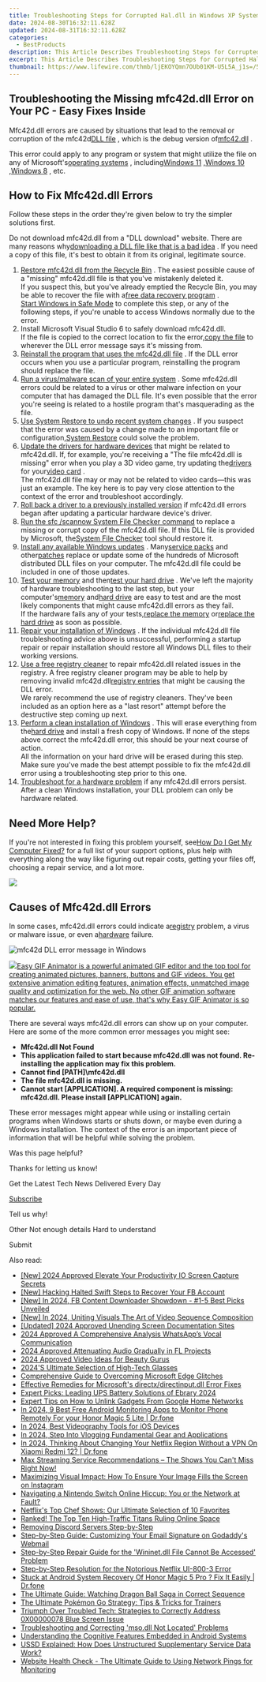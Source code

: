 ```yaml
---
title: Troubleshooting Steps for Corrupted Hal.dll in Windows XP Systems
date: 2024-08-30T16:32:11.628Z
updated: 2024-08-31T16:32:11.628Z
categories:
  - BestProducts
description: This Article Describes Troubleshooting Steps for Corrupted Hal.dll in Windows XP Systems
excerpt: This Article Describes Troubleshooting Steps for Corrupted Hal.dll in Windows XP Systems
thumbnail: https://www.lifewire.com/thmb/ljEKOYQmn7OUb01KM-U5L5A_j1s=/540x405/filters:no_upscale():max_bytes(150000):strip_icc():format(webp)/hal-dll-missing-corrupt-xp-57fd205d3df78c690f815007.PNG
---
```


## Troubleshooting the Missing mfc42d.dll Error on Your PC - Easy Fixes Inside
 Mfc42d.dll errors are caused by situations that lead to the removal or corruption of the mfc42d[DLL file](https://www.lifewire.com/what-is-a-dll-file-2625852) , which is the debug version of[mfc42.dll](https://www.lifewire.com/how-to-fix-mfc42-dll-not-found-or-missing-errors-2623635) .  
  
 This error could apply to any program or system that might utilize the file on any of Microsoft's[operating systems](https://www.lifewire.com/operating-systems-2625912) , including[Windows 11](https://www.lifewire.com/windows-11-5188930) ,[Windows 10](https://www.lifewire.com/windows-10-2626217) ,[Windows 8](https://www.lifewire.com/windows-8-2626235) , etc.

## How to Fix Mfc42d.dll Errors

 Follow these steps in the order they're given below to try the simpler solutions first.

 Do not download mfc42d.dll from a "DLL download" website. There are many reasons why[downloading a DLL file like that is a bad idea](https://www.lifewire.com/important-reasons-not-to-download-dll-files-2624455) . If you need a copy of this file, it's best to obtain it from its original, legitimate source.

1. [Restore mfc42d.dll from the Recycle Bin](https://www.lifewire.com/how-to-restore-deleted-files-from-the-recycle-bin-2624515) . The easiest possible cause of a "missing" mfc42d.dll file is that you've mistakenly deleted it.  
 If you suspect this, but you've already emptied the Recycle Bin, you may be able to recover the file with a[free data recovery program](https://www.lifewire.com/free-data-recovery-software-tools-2622893) .  
[Start Windows in Safe Mode](https://www.lifewire.com/how-do-i-start-windows-in-safe-mode-2624480) to complete this step, or any of the following steps, if you're unable to access Windows normally due to the error.
2. Install Microsoft Visual Studio 6 to safely download mfc42d.dll.  
 If the file is copied to the correct location to fix the error,[copy the file](https://www.lifewire.com/how-do-i-copy-a-file-in-windows-2619210) to wherever the DLL error message says it's missing from.
3. [Reinstall the program that uses the mfc42d.dll file](https://www.lifewire.com/what-is-the-proper-way-to-reinstall-a-software-program-2624478) . If the DLL error occurs when you use a particular program, reinstalling the program should replace the file.
4. [Run a virus/malware scan of your entire system](https://www.lifewire.com/properly-scan-your-computer-for-viruses-and-other-malware-2624526) . Some mfc42d.dll errors could be related to a virus or other malware infection on your computer that has damaged the DLL file. It's even possible that the error you're seeing is related to a hostile program that's masquerading as the file.
5. [Use System Restore to undo recent system changes](https://www.lifewire.com/how-to-use-system-restore-in-windows-2626131) . If you suspect that the error was caused by a change made to an important file or configuration,[System Restore](https://www.lifewire.com/what-is-system-restore-2626022) could solve the problem.
6. [Update the drivers for hardware devices](https://www.lifewire.com/how-to-update-drivers-in-windows-2619214) that might be related to mfc42d.dll. If, for example, you're receiving a "The file mfc42d.dll is missing" error when you play a 3D video game, try updating the[drivers](https://www.lifewire.com/what-is-a-device-driver-2625796) for your[video card](https://www.lifewire.com/what-is-a-video-card-2618161) .  
 The mfc42d.dll file may or may not be related to video cards—this was just an example. The key here is to pay very close attention to the context of the error and troubleshoot accordingly.
7. [Roll back a driver to a previously installed version](https://www.lifewire.com/how-to-roll-back-a-driver-in-windows-2619217) if mfc42d.dll errors began after updating a particular hardware device's driver.
8. [Run the sfc /scannow System File Checker command](https://www.lifewire.com/how-to-use-sfc-scannow-to-repair-windows-system-files-2626161) to replace a missing or corrupt copy of the mfc42d.dll file. If this DLL file is provided by Microsoft, the[System File Checker](https://www.lifewire.com/sfc-command-system-file-checker-2626020) tool should restore it.
9. [Install any available Windows updates](https://www.lifewire.com/how-to-check-for-install-windows-updates-2624596) . Many[service packs](https://www.lifewire.com/what-is-a-service-pack-2626010) and other[patches](https://www.lifewire.com/what-is-a-patch-2625960) replace or update some of the hundreds of Microsoft distributed DLL files on your computer. The mfc42d.dll file could be included in one of those updates.
10. [Test your memory](https://www.lifewire.com/free-memory-test-programs-2626178) and then[test your hard drive](https://www.lifewire.com/free-hard-drive-testing-programs-2626183) . We've left the majority of hardware troubleshooting to the last step, but your computer's[memory](https://www.lifewire.com/what-is-random-access-memory-ram-2618159) and[hard drive](https://www.lifewire.com/what-is-a-hard-disk-drive-2618152) are easy to test and are the most likely components that might cause mfc42d.dll errors as they fail.  
 If the hardware fails any of your tests,[replace the memory](https://www.lifewire.com/how-to-replace-the-memory-ram-in-a-computer-2626201) or[replace the hard drive](https://www.lifewire.com/how-to-replace-a-hard-drive-2626200) as soon as possible.
11. [Repair your installation of Windows](https://www.lifewire.com/how-do-i-automatically-repair-windows-problems-2624907) . If the individual mfc42d.dll file troubleshooting advice above is unsuccessful, performing a startup repair or repair installation should restore all Windows DLL files to their working versions.
12. [Use a free registry cleaner](https://www.lifewire.com/free-registry-cleaners-2626176) to repair mfc42d.dll related issues in the registry. A free registry cleaner program may be able to help by removing invalid mfc42d.dll[registry entries](https://www.lifewire.com/what-is-a-registry-key-2625999) that might be causing the DLL error.  
 We rarely recommend the use of registry cleaners. They've been included as an option here as a "last resort" attempt before the destructive step coming up next.
13. [Perform a clean installation of Windows](https://www.lifewire.com/how-to-clean-install-windows-2624904) . This will erase everything from the[hard drive](https://www.lifewire.com/what-is-a-hard-disk-drive-2618152) and install a fresh copy of Windows. If none of the steps above correct the mfc42d.dll error, this should be your next course of action.  
 All the information on your hard drive will be erased during this step. Make sure you've made the best attempt possible to fix the mfc42d.dll error using a troubleshooting step prior to this one.
14. [Troubleshoot for a hardware problem](https://www.lifewire.com/fix-a-dll-issue-caused-by-a-hardware-problem-2624493) if any mfc42d.dll errors persist. After a clean Windows installation, your DLL problem can only be hardware related.

## Need More Help?

 If you're not interested in fixing this problem yourself, see[How Do I Get My Computer Fixed?](https://www.lifewire.com/how-do-i-get-my-computer-fixed-2625167) for a full list of your support options, plus help with everything along the way like figuring out repair costs, getting your files off, choosing a repair service, and a lot more.

<!-- affiliate ads begin -->
<a href="https://secure.2checkout.com/order/checkout.php?PRODS=45152835&QTY=1&AFFILIATE=108875&CART=1"><img src="https://download.terabyteunlimited.com/banners/ad_800x450_d.jpg" border="0"></a>
<!-- affiliate ads end -->
## Causes of Mfc42d.dll Errors

 In some cases, mfc42d.dll errors could indicate a[registry](https://www.lifewire.com/windows-registry-2625992) problem, a virus or malware issue, or even a[hardware](https://www.lifewire.com/computer-hardware-2625895) failure.

![mfc42d DLL error message in Windows](https://www.lifewire.com/thmb/9-OyBiAFlHzu5wxvtGlgn_zNcpQ=/1500x0/filters:no_upscale():max_bytes(150000):strip_icc():format(webp)/mfc42d-dll-error-message-5af067e543a10300367c0381.png)

<!-- affiliate ads begin -->
<a href="https://secure.2checkout.com/order/checkout.php?PRODS=174416&QTY=1&AFFILIATE=108875&CART=1"><img src="https://www.easygifanimator.net/images/gif-animator.png" border="0">Easy GIF Animator is a powerful animated GIF editor and the top tool for creating animated pictures, banners, buttons and GIF videos. You get extensive animation editing features, animation effects, unmatched image quality and optimization for the web. No other GIF animation software matches our features and ease of use, that's why Easy GIF Animator is so popular.</a>
<!-- affiliate ads end -->
 There are several ways mfc42d.dll errors can show up on your computer. Here are some of the more common error messages you might see:

* **Mfc42d.dll Not Found**
* **This application failed to start because mfc42d.dll was not found. Re-installing the application may fix this problem.**
* **Cannot find \[PATH\]\\mfc42d.dll**
* **The file mfc42d.dll is missing.**
* **Cannot start \[APPLICATION\]. A required component is missing: mfc42d.dll. Please install \[APPLICATION\] again.**

 These error messages might appear while using or installing certain programs when Windows starts or shuts down, or maybe even during a Windows installation. The context of the error is an important piece of information that will be helpful while solving the problem.

Was this page helpful?

Thanks for letting us know!

 Get the Latest Tech News Delivered Every Day

[Subscribe](https://www.lifewire.com/#)

Tell us why!

 Other  Not enough details  Hard to understand

 Submit

<ins class="adsbygoogle"
     style="display:block"
     data-ad-format="autorelaxed"
     data-ad-client="ca-pub-7571918770474297"
     data-ad-slot="1223367746"></ins>



<ins class="adsbygoogle"
     style="display:block"
     data-ad-client="ca-pub-7571918770474297"
     data-ad-slot="8358498916"
     data-ad-format="auto"
     data-full-width-responsive="true"></ins>

<span class="atpl-alsoreadstyle">Also read:</span>
<div><ul>
<li><a href="https://screen-video-capture.techidaily.com/new-2024-approved-elevate-your-productivity-io-screen-capture-secrets/"><u>[New] 2024 Approved  Elevate Your Productivity  IO Screen Capture Secrets</u></a></li>
<li><a href="https://facebook-video-content.techidaily.com/new-hacking-halted-swift-steps-to-recover-your-fb-account/"><u>[New] Hacking Halted  Swift Steps to Recover Your FB Account</u></a></li>
<li><a href="https://facebook-video-content.techidaily.com/new-in-2024-fb-content-downloader-showdown-1-5-best-picks-unveiled/"><u>[New] In 2024, FB Content Downloader Showdown - #1-5 Best Picks Unveiled</u></a></li>
<li><a href="https://digital-screen-recording.techidaily.com/new-in-2024-uniting-visuals-the-art-of-video-sequence-composition/"><u>[New] In 2024, Uniting Visuals  The Art of Video Sequence Composition</u></a></li>
<li><a href="https://on-screen-recording.techidaily.com/updated-2024-approved-unending-screen-documentation-sites/"><u>[Updated] 2024 Approved  Unending Screen Documentation Sites</u></a></li>
<li><a href="https://extra-resources.techidaily.com/2024-approved-a-comprehensive-analysis-whatsapps-vocal-communication/"><u>2024 Approved  A Comprehensive Analysis  WhatsApp’s Vocal Communication</u></a></li>
<li><a href="https://extra-tips.techidaily.com/2024-approved-attenuating-audio-gradually-in-fl-projects/"><u>2024 Approved  Attenuating Audio Gradually in FL Projects</u></a></li>
<li><a href="https://article-posts.techidaily.com/2024-approved-video-ideas-for-beauty-gurus/"><u>2024 Approved  Video Ideas for Beauty Gurus</u></a></li>
<li><a href="https://buynow-tips.techidaily.com/2024s-ultimate-selection-of-high-tech-glasses/"><u>2024'S Ultimate Selection of High-Tech Glasses</u></a></li>
<li><a href="https://tech-recovery.techidaily.com/comprehensive-guide-to-overcoming-microsoft-edge-glitches/"><u>Comprehensive Guide to Overcoming Microsoft Edge Glitches</u></a></li>
<li><a href="https://tech-recovery.techidaily.com/effective-remedies-for-microsofts-directxdirectinputdll-error-fixes/"><u>Effective Remedies for Microsoft's directx/directinput.dll Error Fixes</u></a></li>
<li><a href="https://tech-recovery.techidaily.com/expert-picks-leading-ups-battery-solutions-of-ebrary-2024/"><u>Expert Picks: Leading UPS Battery Solutions of Ebrary 2024</u></a></li>
<li><a href="https://tech-recovery.techidaily.com/expert-tips-on-how-to-unlink-gadgets-from-google-home-networks/"><u>Expert Tips on How to Unlink Gadgets From Google Home Networks</u></a></li>
<li><a href="https://android-location.techidaily.com/in-2024-9-best-free-android-monitoring-apps-to-monitor-phone-remotely-for-your-honor-magic-5-lite-drfone-by-drfone-virtual/"><u>In 2024, 9 Best Free Android Monitoring Apps to Monitor Phone Remotely For your Honor Magic 5 Lite | Dr.fone</u></a></li>
<li><a href="https://extra-information.techidaily.com/in-2024-best-videography-tools-for-ios-devices/"><u>In 2024, Best Videography Tools for iOS Devices</u></a></li>
<li><a href="https://some-skills.techidaily.com/in-2024-step-into-vlogging-fundamental-gear-and-applications/"><u>In 2024, Step Into Vlogging  Fundamental Gear and Applications</u></a></li>
<li><a href="https://phone-solutions.techidaily.com/in-2024-thinking-about-changing-your-netflix-region-without-a-vpn-on-xiaomi-redmi-12-drfone-by-drfone-virtual-android/"><u>In 2024, Thinking About Changing Your Netflix Region Without a VPN On Xiaomi Redmi 12? | Dr.fone</u></a></li>
<li><a href="https://tech-recovery.techidaily.com/max-streaming-service-recommendations-the-shows-you-cant-miss-right-now/"><u>Max Streaming Service Recommendations – The Shows You Can't Miss Right Now!</u></a></li>
<li><a href="https://tech-recovery.techidaily.com/maximizing-visual-impact-how-to-ensure-your-image-fills-the-screen-on-instagram/"><u>Maximizing Visual Impact: How To Ensure Your Image Fills the Screen on Instagram</u></a></li>
<li><a href="https://tech-recovery.techidaily.com/navigating-a-nintendo-switch-online-hiccup-you-or-the-network-at-fault/"><u>Navigating a Nintendo Switch Online Hiccup: You or the Network at Fault?</u></a></li>
<li><a href="https://tech-recovery.techidaily.com/netflixs-top-chef-shows-our-ultimate-selection-of-10-favorites/"><u>Netflix's Top Chef Shows: Our Ultimate Selection of 10 Favorites</u></a></li>
<li><a href="https://tech-recovery.techidaily.com/ranked-the-top-ten-high-traffic-titans-ruling-online-space/"><u>Ranked! The Top Ten High-Traffic Titans Ruling Online Space</u></a></li>
<li><a href="https://discord-videos.techidaily.com/removing-discord-servers-step-by-step/"><u>Removing Discord Servers Step-by-Step</u></a></li>
<li><a href="https://tech-recovery.techidaily.com/step-by-step-guide-customizing-your-email-signature-on-godaddys-webmail/"><u>Step-by-Step Guide: Customizing Your Email Signature on Godaddy's Webmail</u></a></li>
<li><a href="https://tech-recovery.techidaily.com/step-by-step-repair-guide-for-the-wininetdll-file-cannot-be-accessed-problem/"><u>Step-by-Step Repair Guide for the 'Wininet.dll File Cannot Be Accessed' Problem</u></a></li>
<li><a href="https://tech-recovery.techidaily.com/step-by-step-resolution-for-the-notorious-netflix-ui-800-3-error/"><u>Step-by-Step Resolution for the Notorious Netflix UI-800-3 Error</u></a></li>
<li><a href="https://fix-guide.techidaily.com/stuck-at-android-system-recovery-of-honor-magic-5-pro-fix-it-easily-drfone-by-drfone-fix-android-problems-fix-android-problems/"><u>Stuck at Android System Recovery Of Honor Magic 5 Pro ? Fix It Easily | Dr.fone</u></a></li>
<li><a href="https://tech-recovery.techidaily.com/the-ultimate-guide-watching-dragon-ball-saga-in-correct-sequence/"><u>The Ultimate Guide: Watching Dragon Ball Saga in Correct Sequence</u></a></li>
<li><a href="https://tech-recovery.techidaily.com/the-ultimate-pokemon-go-strategy-tips-and-tricks-for-trainers/"><u>The Ultimate Pokémon Go Strategy: Tips & Tricks for Trainers</u></a></li>
<li><a href="https://tech-recovery.techidaily.com/triumph-over-troubled-tech-strategies-to-correctly-address-0x00000078-blue-screen-issue/"><u>Triumph Over Troubled Tech: Strategies to Correctly Address 0X00000078 Blue Screen Issue</u></a></li>
<li><a href="https://tech-recovery.techidaily.com/troubleshooting-and-correcting-msodll-not-located-problems/"><u>Troubleshooting and Correcting 'mso.dll Not Located' Problems</u></a></li>
<li><a href="https://tech-recovery.techidaily.com/understanding-the-cognitive-features-embedded-in-android-systems/"><u>Understanding the Cognitive Features Embedded in Android Systems</u></a></li>
<li><a href="https://tech-recovery.techidaily.com/ussd-explained-how-does-unstructured-supplementary-service-data-work/"><u>USSD Explained: How Does Unstructured Supplementary Service Data Work?</u></a></li>
<li><a href="https://tech-recovery.techidaily.com/website-health-check-the-ultimate-guide-to-using-network-pings-for-monitoring/"><u>Website Health Check - The Ultimate Guide to Using Network Pings for Monitoring</u></a></li>
</ul></div>
